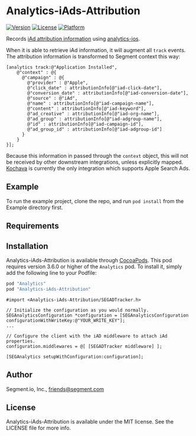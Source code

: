 # Analytics-iAds-Attribution

[![Version](https://img.shields.io/cocoapods/v/Analytics-iAds-Attribution.svg?style=flat)](http://cocoapods.org/pods/Analytics-iAds-Attribution)
[![License](https://img.shields.io/cocoapods/l/Analytics-iAds-Attribution.svg?style=flat)](http://cocoapods.org/pods/Analytics-iAds-Attribution)
[![Platform](https://img.shields.io/cocoapods/p/Analytics-iAds-Attribution.svg?style=flat)](http://cocoapods.org/pods/Analytics-iAds-Attribution)

Records [iAd attribution information](http://searchads.apple.com/help/measure-results/) using [analytics-ios](https://github.com/segmentio/analytics-ios).

When it is able to retrieve iAd information, it will augment all `track` events. The attribution information is transformed to Segment context this way:

```obj-c
[analytics track:@"Application Installed",
    @"context" : @{
      @"campaign" : @{
        @"provider" : @"Apple",
        @"click_date" : attributionInfo[@"iad-click-date"],
        @"conversion_date" : attributionInfo[@"iad-conversion-date"],
        @"source" : @"iAd",
        @"name" : attributionInfo[@"iad-campaign-name"],
        @"content" : attributionInfo[@"iad-keyword"],
        @"ad_creative" : attributionInfo[@"iad-org-name"],
        @"ad_group" : attributionInfo[@"iad-adgroup-name"],
        @"id" : attributionInfo[@"iad-campaign-id"],
        @"ad_group_id" : attributionInfo[@"iad-adgroup-id"]
      }    
    }
}];
```

Because this information in passed through the `context` object, this will not be received by other downstream integrations, unless explicitly mapped. [Kochava](https://segment.com/docs/integrations/kochava/) is currently the only integration which supports Apple Search Ads.


## Example

To run the example project, clone the repo, and run `pod install` from the Example directory first.

## Requirements

## Installation

Analytics-iAds-Attribution is available through [CocoaPods](http://cocoapods.org). This pod requires version 3.6.0 or higher of the `Analytics` pod. To install it, simply add the following line to your Podfile:

```ruby
pod "Analytics"
pod "Analytics-iAds-Attribution"
```

```obj-c
#import <Analytics-iAds-Attribution/SEGADTracker.h>

// Initialize the configuration as you would normally.
SEGAnalyticsConfiguration *configuration = [SEGAnalyticsConfiguration configurationWithWriteKey:@"YOUR_WRITE_KEY"];
...

// Configure the client with the iAD middleware to attach iAd properties.
configuration.middlewares = @[ [SEGADTracker middleware] ];

[SEGAnalytics setupWithConfiguration:configuration];
```

## Author

Segment.io, Inc., friends@segment.com

## License

Analytics-iAds-Attribution is available under the MIT license. See the LICENSE file for more info.
